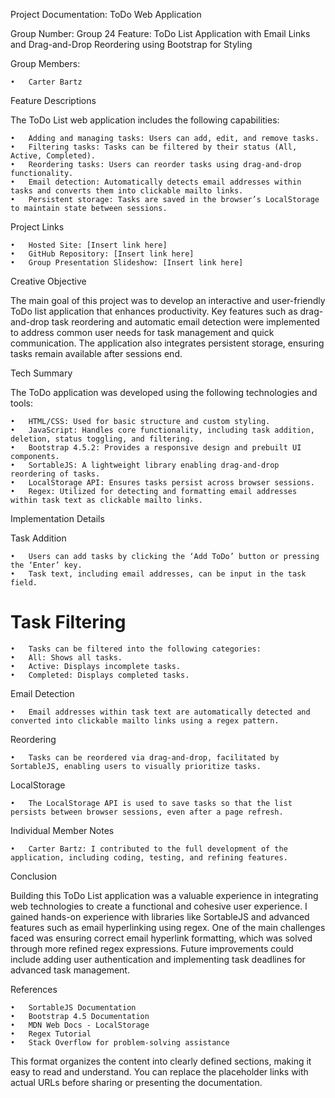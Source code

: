 Project Documentation: ToDo Web Application

Group Number: Group 24
Feature: ToDo List Application with Email Links and Drag-and-Drop Reordering using Bootstrap for Styling

Group Members:

	•	Carter Bartz

Feature Descriptions

The ToDo List web application includes the following capabilities:

	•	Adding and managing tasks: Users can add, edit, and remove tasks.
	•	Filtering tasks: Tasks can be filtered by their status (All, Active, Completed).
	•	Reordering tasks: Users can reorder tasks using drag-and-drop functionality.
	•	Email detection: Automatically detects email addresses within tasks and converts them into clickable mailto links.
	•	Persistent storage: Tasks are saved in the browser’s LocalStorage to maintain state between sessions.

Project Links

	•	Hosted Site: [Insert link here]
	•	GitHub Repository: [Insert link here]
	•	Group Presentation Slideshow: [Insert link here]

Creative Objective

The main goal of this project was to develop an interactive and user-friendly ToDo list application that enhances productivity. Key features such as drag-and-drop task reordering and automatic email detection were implemented to address common user needs for task management and quick communication. The application also integrates persistent storage, ensuring tasks remain available after sessions end.

Tech Summary

The ToDo application was developed using the following technologies and tools:

	•	HTML/CSS: Used for basic structure and custom styling.
	•	JavaScript: Handles core functionality, including task addition, deletion, status toggling, and filtering.
	•	Bootstrap 4.5.2: Provides a responsive design and prebuilt UI components.
	•	SortableJS: A lightweight library enabling drag-and-drop reordering of tasks.
	•	LocalStorage API: Ensures tasks persist across browser sessions.
	•	Regex: Utilized for detecting and formatting email addresses within task text as clickable mailto links.

Implementation Details

Task Addition

	•	Users can add tasks by clicking the ‘Add ToDo’ button or pressing the ‘Enter’ key.
	•	Task text, including email addresses, can be input in the task field.

<h1>Task Filtering</h1>

	•	Tasks can be filtered into the following categories:
	•	All: Shows all tasks.
	•	Active: Displays incomplete tasks.
	•	Completed: Displays completed tasks.

Email Detection

	•	Email addresses within task text are automatically detected and converted into clickable mailto links using a regex pattern.

Reordering

	•	Tasks can be reordered via drag-and-drop, facilitated by SortableJS, enabling users to visually prioritize tasks.

LocalStorage

	•	The LocalStorage API is used to save tasks so that the list persists between browser sessions, even after a page refresh.

Individual Member Notes

	•	Carter Bartz: I contributed to the full development of the application, including coding, testing, and refining features.

Conclusion

Building this ToDo List application was a valuable experience in integrating web technologies to create a functional and cohesive user experience. I gained hands-on experience with libraries like SortableJS and advanced features such as email hyperlinking using regex. One of the main challenges faced was ensuring correct email hyperlink formatting, which was solved through more refined regex expressions. Future improvements could include adding user authentication and implementing task deadlines for advanced task management.

References

	•	SortableJS Documentation
	•	Bootstrap 4.5 Documentation
	•	MDN Web Docs - LocalStorage
	•	Regex Tutorial
	•	Stack Overflow for problem-solving assistance

This format organizes the content into clearly defined sections, making it easy to read and understand. You can replace the placeholder links with actual URLs before sharing or presenting the documentation.
